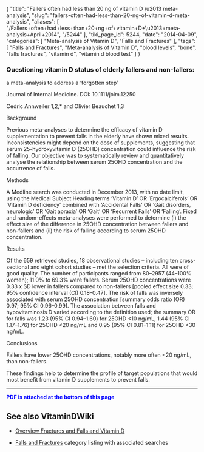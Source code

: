 {
    "title": "Fallers often had less than 20 ng of vitamin D \u2013 meta-analysis",
    "slug": "fallers-often-had-less-than-20-ng-of-vitamin-d-meta-analysis",
    "aliases": [
        "/Fallers+often+had+less+than+20+ng+of+vitamin+D+\u2013+meta-analysis+April+2014",
        "/5244"
    ],
    "tiki_page_id": 5244,
    "date": "2014-04-09",
    "categories": [
        "Meta-analysis of Vitamin D",
        "Falls and Fractures"
    ],
    "tags": [
        "Falls and Fractures",
        "Meta-analysis of Vitamin D",
        "blood levels",
        "bone",
        "falls fractures",
        "vitamin d",
        "vitamin d blood test"
    ]
}


### Questioning vitamin D status of elderly fallers and non-fallers:   
 a meta-analysis to address a ‘forgotten step’

Journal of Internal Medicine. DOI: 10.1111/joim.12250

Cedric Annweiler 1,2,* and Olivier Beauchet 1,3

Background

Previous meta-analyses to determine the efficacy of vitamin D supplementation to prevent falls in the elderly have shown mixed results. Inconsistencies might depend on the dose of supplements, suggesting that serum 25-hydroxyvitamin D (25OHD) concentration could influence the risk of falling. Our objective was to systematically review and quantitatively analyse the relationship between serum 25OHD concentration and the occurrence of falls.

Methods

A Medline search was conducted in December 2013, with no date limit, using the Medical Subject Heading terms ‘Vitamin D’ OR ‘Ergocalciferols’ OR ‘Vitamin D deficiency’ combined with ‘Accidental Falls’ OR ‘Gait disorders, neurologic’ OR ‘Gait apraxia’ OR ‘Gait’ OR ‘Recurrent Falls’ OR ‘Falling’. Fixed and random-effects meta-analyses were performed to determine (i) the effect size of the difference in 25OHD concentration between fallers and non-fallers and (ii) the risk of falling according to serum 25OHD concentration.

Results

Of the 659 retrieved studies, 18 observational studies – including ten cross-sectional and eight cohort studies – met the selection criteria. All were of good quality. The number of participants ranged from 80–2957 (44–100% women); 11.0% to 69.3% were fallers. Serum 25OHD concentrations were 0.33 x SD lower in fallers compared to non-fallers <span>[pooled effect size 0.33; 95% confidence interval (CI) 0.18–0.47]</span>. The risk of falls was inversely associated with serum 25OHD concentration <span>[summary odds ratio (OR) 0.97; 95% CI 0.96–0.99]</span>. The association between falls and hypovitaminosis D varied according to the definition used; the summary OR for falls was 1.23 (95% CI 0.94–1.60) for 25OHD <10 ng/mL, 1.44 (95% CI 1.17–1.76) for 25OHD <20 ng/mL and 0.95 (95% CI 0.81–1.11) for 25OHD <30 ng/mL.

Conclusions

Fallers have lower 25OHD concentrations, notably more often <20 ng/mL, than non-fallers. 

These findings help to determine the profile of target populations that would most benefit from vitamin D supplements to prevent falls.

---

 **<span style="color:#00F;">PDF is attached at the bottom of this page</span>** 

## See also VitaminDWiki

* [Overview Fractures and Falls and Vitamin D](/posts/overview-fractures-and-falls-and-vitamin-d)

* [Falls and Fractures](/categories/falls-and-fractures) category listing with associated searches